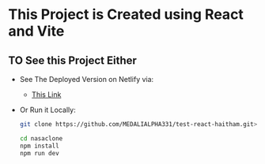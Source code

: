 # This Project is Created using React and Vite

<!-- TODO: Add React and Vite Logos Here -->

## TO See this Project Either

* See The Deployed Version on Netlify via:
  * [This Link](https://nasa-mars-navigator.netlify.app/)

* Or Run it Locally:

  ```bash
  git clone https://github.com/MEDALIALPHA331/test-react-haitham.git> nasaclone
  
  cd nasaclone
  npm install
  npm run dev
  ```
